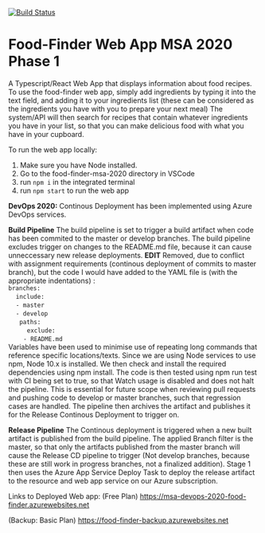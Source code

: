 [![Build Status](https://dev.azure.com/msa-devops-2020-food-finder/msa-devops/_apis/build/status/azizul-i.recipe-search-engine-NZMSA-2020?branchName=master)](https://dev.azure.com/msa-devops-2020-food-finder/msa-devops/_build/latest?definitionId=1&branchName=master)


# Food-Finder Web App MSA 2020 Phase 1
A Typescript/React Web App that displays information about food recipes.
To use the food-finder web app, simply add ingredients by typing it into the text field, and adding it to your ingredients list (these can be considered as the ingredients you have with you to prepare your next meal) The system/API will then search for recipes that contain whatever ingredients you have in your list, so that you can make delicious food with what you have in your cupboard.

To run the web app locally:
1) Make sure you have Node installed.
2) Go to the food-finder-msa-2020 directory in VSCode
3) run `npm i` in the integrated terminal
4) run `npm start` to run the web app


**DevOps 2020:**
Continous Deployment has been implemented using Azure DevOps services. 

**Build Pipeline**
The build pipeline is set to trigger a build artifact when code has been commited to the master or develop branches.
The build pipeline excludes trigger on changes to the README.md file, because it can cause unneccessary new release deployments. **EDIT** Removed, due to conflict with assignment requirements (continous deployment of commits to master branch), but the code I would have added to the YAML file is (with the appropriate indentations) :<br/>
`branches:`<br/>
&nbsp;&nbsp;` include:`<br/>
&nbsp;&nbsp;` - master`<br/>
&nbsp;&nbsp;` - develop`<br/>
&nbsp;&nbsp;`  paths:`<br/>
&nbsp;&nbsp;&nbsp;&nbsp;`   exclude:`<br/>
&nbsp;&nbsp;&nbsp;&nbsp;`   - README.md ` <br/>
Variables have been used to minimise use of repeating long commands that reference specific locations/texts.
Since we are using Node services to use npm, Node 10.x is installed.
We then check and install the required dependencies using npm install.
The code is then tested using npm run test with CI being set to true, so that Watch usage is disabled and does not halt the pipeline. This is essential for future scope when reviewing pull requests and pushing code to develop or master branches, such that regression cases are handled.
The pipeline then archives the artifact and publishes it for the Release Continous Deployment to trigger on.

**Release Pipeline**
The Continous deployment is triggered when a new built artifact is published from the build pipeline.
The applied Branch filter is the master, so that only the artifacts published from the master branch will cause the Release CD pipeline to trigger (Not develop branches, because these are still work in progress branches, not a finalized addition).
Stage 1 then uses the Azure App Service Deploy Task to deploy the release artifact to the resource and web app service on our Azure subscription.

Links to Deployed Web app:
(Free Plan)
https://msa-devops-2020-food-finder.azurewebsites.net

(Backup: Basic Plan)
https://food-finder-backup.azurewebsites.net



